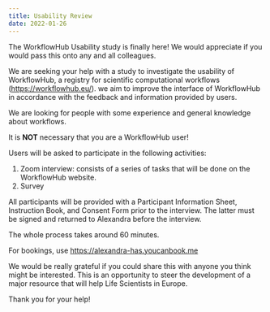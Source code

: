 ```yaml
---
title: Usability Review
date: 2022-01-26
---
```


The WorkflowHub Usability study is finally here! We would appreciate if you would pass this onto any and all colleagues.

We are seeking your help with a study to investigate the usability of WorkflowHub, a registry for scientific computational workflows (https://workflowhub.eu/). we aim to improve the interface of WorkflowHub in accordance with the feedback and information provided by users.

We are looking for people with some experience and general knowledge about workflows. 

It is **NOT** necessary that you are a WorkflowHub user!

Users will be asked to participate in the following activities:
1.	Zoom interview: consists of a series of tasks that will be done on the WorkflowHub website. 
2.	Survey

All participants will be provided with a Participant Information Sheet, Instruction Book, and Consent Form prior to the interview. The latter must be signed and returned to Alexandra before the interview.

The whole process takes around 60 minutes. 

For bookings, use <https://alexandra-has.youcanbook.me>

We would be really grateful if you could share this with anyone you think might be interested. This is an opportunity to steer the development of a major resource that will help Life Scientists in Europe.

Thank you for your help!
